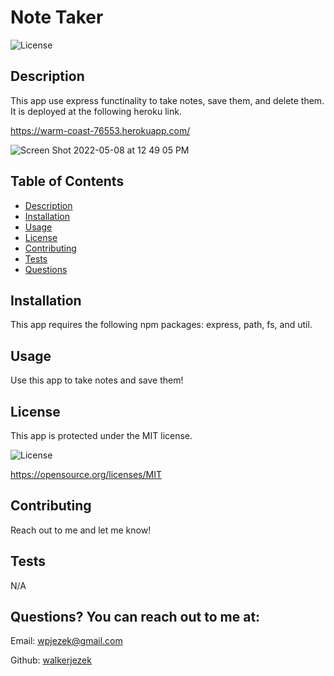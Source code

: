 # Note Taker
  ![License](https://img.shields.io/badge/License-MIT-blue.svg)

  ## Description
  This app use express functinality to take notes, save them, and delete them. It is deployed at the following heroku link.
  
  https://warm-coast-76553.herokuapp.com/

![Screen Shot 2022-05-08 at 12 49 05 PM](https://user-images.githubusercontent.com/98861520/167311018-35d8a29a-0468-4c7f-a6d0-da61af13fa0c.png)


  ## Table of Contents
  - [Description](#description)
  - [Installation](#installation)
  - [Usage](#usage)
  - [License](#license)
  - [Contributing](#contributing)
  - [Tests](#Tests)
  - [Questions](#Questions?)

  ## Installation
  This app requires the following npm packages: express, path, fs, and util.


  ## Usage
  Use this app to take notes and save them!


  ## License
  This app is protected under the MIT license.
  
  ![License](https://img.shields.io/badge/License-MIT-blue.svg)

  https://opensource.org/licenses/MIT


  ## Contributing
  Reach out to me and let me know!


  ## Tests
  N/A


  ## Questions? You can reach out to me at:
  Email: wpjezek@gmail.com
  
  Github: [walkerjezek](https://github.com/walkerjezek)


